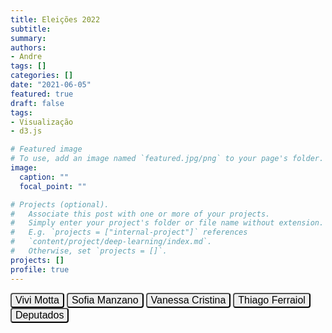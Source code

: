 ```yaml
---
title: Eleições 2022
subtitle: 
summary: 
authors:
- Andre
tags: []
categories: []
date: "2021-06-05"
featured: true
draft: false
tags: 
- Visualização
- d3.js

# Featured image
# To use, add an image named `featured.jpg/png` to your page's folder. 
image:
  caption: ""
  focal_point: ""

# Projects (optional).
#   Associate this post with one or more of your projects.
#   Simply enter your project's folder or file name without extension.
#   E.g. `projects = ["internal-project"]` references 
#   `content/project/deep-learning/index.md`.
#   Otherwise, set `projects = []`.
projects: []
profile: true
---
```


<script type="text/javascript" src="https://d3js.org/d3.v6.min.js"></script>
<script type="text/javascript" src="js/formatter.js"></script>
<script type="text/javascript" src="js/tabulator.js"></script>
<link rel="stylesheet" type="text/css" href="css/style.css">
<link rel="stylesheet" href="css/tabulator.css">

<button class="button" style="border-radius: 4px; font-size: 1rem;" onclick="plotMap('n_vivi', false)">Vivi Motta</button>
<button class="button" style="border-radius: 4px; font-size: 1rem;" onclick="plotMap('n_sofia', false)">Sofia Manzano</button>
<button class="button" style="border-radius: 4px; font-size: 1rem;" onclick="plotMap('n_vanessa', false)">Vanessa Cristina</button>
<button class="button" style="border-radius: 4px; font-size: 1rem;" onclick="plotMap('n_thiago', false)">Thiago Ferraiol</button>
<button class="button" style="border-radius: 4px; font-size: 1rem;" onclick="plotMap('n_deputados', false)">Deputados</button>
<!-- <div style="padding-bottom: 0.25rem;"></div> -->

<div id="paranamap" style="z-index: -1000"></div>
<script type="text/javascript" src="js/simple_map.js"> </script>

<div style="padding-top: 1rem;"></div>

<div id="example-table"></div>
<script type="text/javascript" src="js/table.js"></script>

